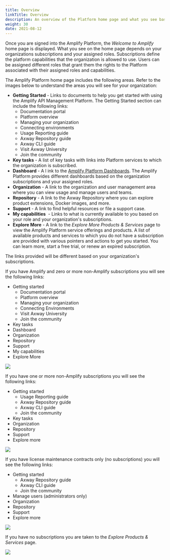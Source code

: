 ```yaml
---
title: Overview
linkTitle: Overview
description: An overview of the Platform home page and what you see based on your organizations subscriptions and your assigned roles.
weight: 30
date: 2021-08-12
---
```


Once you are signed into the Amplify Platform, the _Welcome to Amplify_ home page is displayed. What you see on the home page depends on your organizations subscriptions and your assigned roles. Subscriptions define the platform capabilities that the organization is allowed to use. Users can be assigned different roles that grant them the rights to the Platform associated with their assigned roles and capabilities.

The Amplify Platform home page includes the following areas. Refer to the images below to understand the areas you will see for your organization:

* **Getting Started** - Links to documents to help you get started with using the Amplify API Management Platform. The Getting Started section can include the following links:
    * Documentation portal
    * Platform overview
    * Managing your organization
    * Connecting environments
    * Usage Reporting guide
    * Axway Repository guide
    * Axway CLI guide
    * Visit Axway University
    * Join the community
* **Key tasks** - A list of key tasks with links into Platform services to which the organization is subscribed.
* **Dashboard** - A l ink to the [Amplify Platform Dashboards](/docs/dashboard_guide/the_dashboards/). The Amplify Platform provides different dashboards based on the organization subscriptions and your assigned roles.
* **Organization** - A link to the organization and user management area where you can view usage and manage users and teams.
* **Repository** - A link to the Axway Repository where you can explore product extensions, Docker images, and more.
* **Support** - A link to find helpful resources or file a support case.
* **My capabilities**  - Links to what is currently available to you based on your role and your organization's subscriptions.
* **Explore More** \- A link to the _Explore More Products & Services_ page to view the Amplify Platform service offerings and products. A list of available products and services to which you do not have a subscription are provided with various pointers and actions to get you started. You can learn more, start a free trial, or renew an expired subscription.

The links provided will be different based on your organization's subscriptions.

If you have Amplify and zero or more non-Amplify subscriptions you will see the following links:

* Getting started
    * Documentation portal
    * Platform overview
    * Managing your organization
    * Connecting Environments
    * Visit Axway University
    * Join the community
* Key tasks
* Dashboard
* Organization
* Repository
* Support
* My capabilities
* Explore More

![](/Images/amplify_subscriptions.png)

If you have one or more non-Amplify subscriptions you will see the following links:

* Getting started
    * Usage Reporting guide
    * Axway Repository guide
    * Axway CLI guide
    * Join the community
* Key tasks
* Organization
* Repository
* Support
* Explore more

![](/Images/non_amplify_subscriptions.png)

If you have license maintenance contracts only (no subscriptions) you will see the following links:

* Getting started
    * Axway Repository guide
    * Axway CLI guide
    * Join the community
* Manage users (administrators only)
* Organization
* Repository
* Support
* Explore more

![](/Images/licensed_org_no_subscriptions.png)

If you have no subscriptions you are taken to the _Explore Products & Services_ page.

![](/Images/explore_products_and_services.png)
